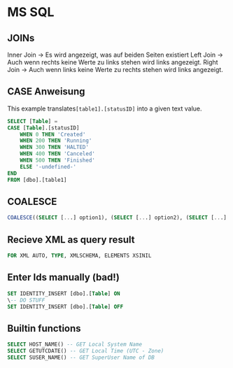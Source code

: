 # MS SQL

## JOINs

Inner Join → Es wird angezeigt, was auf beiden Seiten existiert
Left Join → Auch wenn rechts keine Werte zu links stehen wird links angezeigt.
Right Join → Auch wenn links keine Werte zu rechts stehen wird links angezeigt.

## CASE Anweisung

This example translates```[table1].[statusID]``` into a given text value.

```SQL
SELECT [Table] =
CASE [Table].[statusID]
    WHEN 0 THEN 'Created'
    WHEN 200 THEN 'Running'
    WHEN 300 THEN 'HALTED'
    WHEN 400 THEN 'Canceled'
    WHEN 500 THEN 'Finished'
    ELSE '-undefined-'
END
FROM [dbo].[table1]
```

## COALESCE

```SQL
COALESCE((SELECT [...] option1), (SELECT [...] option2), (SELECT [...] option3))
```

## Recieve XML as query result

```SQL
FOR XML AUTO, TYPE, XMLSCHEMA, ELEMENTS XSINIL
```

## Enter Ids manually (bad!)

```SQL
SET IDENTITY_INSERT [dbo].[Table] ON
\-- DO STUFF
SET IDENTITY_INSERT [dbo].[Table] OFF
```

## Builtin functions

```SQL
SELECT HOST_NAME() -- GET Local System Name
SELECT GETUTCDATE() -- GET Local Time (UTC - Zone)
SELECT SUSER_NAME() -- GET SuperUser Name of DB
```
